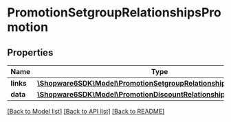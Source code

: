 # PromotionSetgroupRelationshipsPromotion

## Properties
Name | Type | Description | Notes
------------ | ------------- | ------------- | -------------
**links** | [**\Shopware6SDK\Model\PromotionSetgroupRelationshipsPromotionLinks**](PromotionSetgroupRelationshipsPromotionLinks.md) |  | [optional] 
**data** | [**\Shopware6SDK\Model\PromotionDiscountRelationshipsPromotionData**](PromotionDiscountRelationshipsPromotionData.md) |  | [optional] 

[[Back to Model list]](../../README.md#documentation-for-models) [[Back to API list]](../../README.md#documentation-for-api-endpoints) [[Back to README]](../../README.md)

